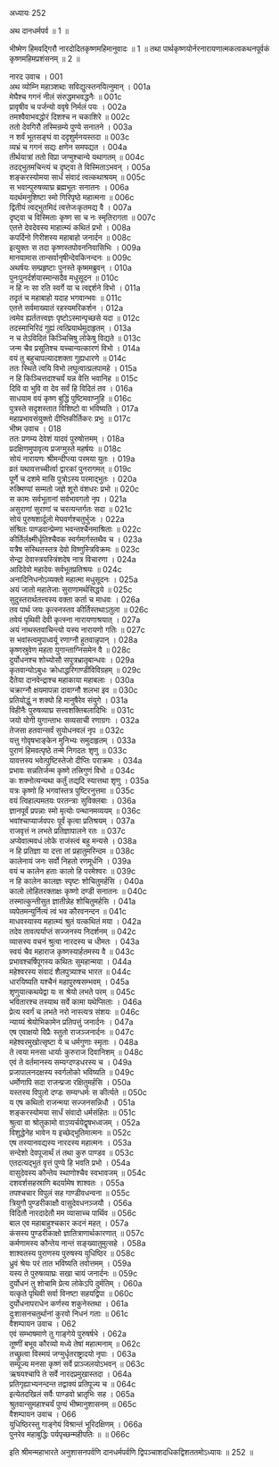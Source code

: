 अध्यायः 252

अथ दानधर्मपर्व ॥ 1 ॥

भीष्मेण हिमवद्गिरौ नारदोदितकृष्णमहिमानुवादः ॥ 1 ॥ तथा पार्थकृष्णयोर्नरनारायणात्मकत्वकथनपूर्वकं कृष्णमहिमप्रशंसनम् ॥ 2 ॥

नारद उवाच ।	001  
अथ व्योम्नि महाञ्शब्दः सविद्युत्स्तनयित्नुमान् ।	001a  
मेघैश्च गगनं नीलं संरुद्धमभवद्धनैः ॥	001c  
प्रावृषीव च पर्जन्यो ववृषे निर्मलं पयः ।	002a  
तमश्वैवाभवद्धोरं दिशश्च न चकाशिरे ॥	002c  
ततो देवगिरौ तस्मिन्रम्ये पुण्ये सनातने ।	003a  
न शर्वं भूतसङ्घं वा ददृशुर्मनयस्तदा ॥	003c  
व्यभ्रं च गगनं सद्यः क्षणेन समपद्यत ।	004a  
तीर्थयात्रां ततो विप्रा जग्मुश्चान्ये यथागतम् ॥	004c  
तदद्भुतमचिन्त्यं च दृष्ट्वा ते विस्मिताऽभवन् ।	005a  
शङ्करस्योमया सार्धं संवादं त्वत्कथाश्रयम् ॥	005c  
स भवान्पुरुषव्याघ्र ब्रह्मभूतः सनातनः ।	006a  
यदर्थमनुशिष्टा स्मो गिरिपृष्ठे महात्मना ॥	006c  
द्वितीयं त्वद्भुतमिदं त्वत्तेजःकृतमद्य वै ।	007a  
दृष्ट्वा च विस्मिताः कृष्ण सा च नः स्मृतिरागता ॥	007c  
एतत्ते देवदेवस्य माहात्म्यं कथितं प्रभो ।	008a  
कपर्दिनो गिरीशस्य महाबाहो जनार्दन ॥	008c  
इत्युक्तः स तदा कृष्णस्तपोवननिवासिभिः ।	009a  
मानयामास तान्सर्वानृषीन्देवकिनन्दनः ॥	009c  
अथर्षयः सम्प्रहृष्टाः पुनस्ते कृष्ममब्रुवन् ।	010a  
पुनःपुनर्दर्शयास्मान्सदैव मधुसूदन ॥	010c  
न हि नः सा रति स्वर्गे या च त्वद्दर्शने विभो ।	011a  
तदृतं च महाबाहो यदाह भगवान्भवः ॥	011c  
एतत्ते सर्वमाख्यातं रहस्यमरिकर्शन ।	012a  
त्वमेव ह्यर्ततत्त्वज्ञः पृष्टोऽस्मान्पृच्छसे यदा ॥	012c  
तदस्माभिरिदं गुह्यं त्वत्प्रियार्थमुदाहृतम् ।	013a  
न च तेऽविदितं किञ्चित्त्रिषु लोकेषु विद्यते ॥	013c  
जन्म चैव प्रसूतिश्च यच्चान्यत्कारणं विभो ।	014a  
वयं तु बहुचापल्यादशक्ता गुह्यधारणे ॥	014c  
ततः स्थिते त्वयि विभो लघुत्वात्प्रलपामहे ।	015a  
न हि किञ्चित्तदाश्चर्यं यन्न वेत्ति भवानिह ॥	015c  
दिवि वा भुवि वा देव सर्वं हि विदितं तव ।	016a  
साधयाम वयं कृष्ण बुद्धिं पुष्टिमवाप्नुहि ॥	016c  
पुत्रस्ते सदृशस्तात विशिष्टो वा भविष्यति ।	017a  
महाप्रभावसंयुक्तो दीप्तिकीर्तिकरः प्रभुः ॥	017c  
भीष्म उवाच ।	018  
ततः प्रणम्य देवेशं यादवं पुरुषोत्तमम् ।	018a  
प्रदक्षिणमुपावृत्य प्रजग्मुस्ते महर्षयः ॥	018c  
सोयं नारायणः श्रीमन्दीप्त्या परमया युतः ।	019a  
व्रतं यथावत्तच्चीर्त्वा द्वारकां पुनरागमत् ॥	019c  
पूर्णे च दशमे मासि पुत्रोऽस्य परमाद्भुतः ।	020a  
रुक्मिण्यां सम्मतो जज्ञे शूरो वंशधरः प्रभो ॥	020c  
स कामः सर्वभूतानां सर्वभावगतो नृप ।	021a  
असुराणां सुराणां च चरत्यन्तर्गतः सदा ॥	021c  
सोयं पुरुषशार्दूलो मेघवर्णश्चतुर्भुजः ।	022a  
संश्रितः पाण्डवान्प्रेम्णा भवन्तश्चैनमाश्रिताः ॥	022c  
कीर्तिर्लक्ष्मीर्धृतिश्चैवक स्वर्गमार्गस्तथैव च ।	023a  
यत्रैष संस्थितस्तत्र देवो विष्णुस्त्रिविक्रमः ॥	023c  
सेन्द्रा देवास्त्रयस्त्रिंशदेष नात्र विचारणा ।	024a  
आदिदेवो महादेवः सर्वभूतप्रतिश्रयः ॥	024c  
अनादिनिधनोऽव्यक्तो महात्मा मधुसूदनः ।	025a  
अयं जातो महातेजाः सुराणामर्थसिद्धये ॥	025c  
सुदुस्तरार्थतत्त्वस्य वक्ता कर्ता च माधवः ।	026a  
तव पार्थ जयः कृत्स्नस्तव कीर्तिस्तथाऽतुला ॥	026c  
तवेयं पृथिवी देवी कृत्स्ना नारायणाश्रयात् ।	027a  
अयं नाथस्तवाचिन्त्यो यस्य नारायणो गतिः ॥	027c  
स भवांस्त्वमुपाध्वर्यू रणाग्नौ हुतवान्नृपान् ।	028a  
कृष्णस्रुवेण महता युगान्ताग्निसमेन वै ॥	028c  
दुर्योधनश्च शोच्योसौ सपुत्रभ्रातृबान्धवः ।	029a  
कृतवान्योऽबुधः क्रोधाद्धरिगाण्डीविविग्रहम् ॥	029c  
दैतेया दानवेन्द्राश्च महाकाया महाबलाः ।	030a  
चक्राग्नौ क्षयमापन्ना दावाग्नौ शलभा इव ॥	030c  
प्रतियोद्धुं न शक्यो हि मानुषैरेव संयुगे ।	031a  
विहीनैः पुरुषव्याघ्र सत्त्वशक्तिबलादिभिः ॥	031c  
जयो योगी युगान्ताभः सव्यसाची रणाग्रगः ।	032a  
तेजसा हतवान्सर्वं सुयोधनवलं नृप ॥	032c  
यत्तु गोवृषभाङ्केन मुनिभ्यः समुदाहृतम् ।	033a  
पुराणं हिमवत्पृष्ठे तन्मे निगदतः शृणु ॥	033c  
यावत्तस्य भवेत्पुष्टिस्तेजो दीप्तिः पराक्रमः ।	034a  
प्रभावः सन्नतिर्जन्म कृष्णे तत्त्रिगुणं विभो ॥	034c  
कः शक्नोत्यन्यथा कर्तुं तद्यदि स्यात्तथा शृणु ।	035a  
यत्रः कृष्णो हि भगवांस्तत्र पुष्टिरनुत्तमा ॥	035c  
वयं त्विहाल्पमतयः परतन्त्राः सुविक्लबाः ।	036a  
ज्ञानपूर्वं प्रपन्नाः स्मो मृत्योः पन्थानमव्ययम् ॥	036c  
भवांश्चाप्यार्जवपरः पूर्वं कृत्वा प्रतिश्रयम् ।	037a  
राजवृत्तं न लभते प्रतिज्ञापालने रतः ॥	037c  
अप्येवात्मवधं लोके राजंस्त्वं बहु मन्यसे ।	038a  
न हि प्रतिज्ञा या दत्ता तां प्रहातुमरिन्दम ॥	038c  
कालेनायं जनः सर्वो निहतो रणमूर्धनि ।	039a  
वयं च कालेन हताः कालो हि परमेश्वरः ॥	039c  
न हि कालेन कालज्ञः स्पृष्टः शोचितुमर्हसि ।	040a  
कालो लोहितरक्ताक्षः कृष्णो दण्डी सनातनः ॥	040c  
तस्मात्कुन्तीसुत ज्ञातीन्नेह शोचितुमर्हसि ।	041a  
व्यपेतमन्युर्नित्यं त्वं भव कौरवनन्दन ॥	041c  
माधवस्यास्य महात्म्यं श्रुतं यत्कथितं मया ।	042a  
तदेव तावत्पर्याप्तं सज्जनस्य निदर्शनम् ॥	042c  
व्यासस्य वचनं श्रुत्वा नारदस्य च धीमतः ।	043a  
स्वयं चैव महाराज कृष्णस्यार्हतमस्य वै ॥	043c  
प्रभावश्चर्षिपूगस्य कथितः सुमहान्मया ।	044a  
महेश्वरस्य संवादं शैलपुत्र्याश्च भारत ॥	044c  
धारयिष्यति यश्चैनं महापुरुषसम्भवम् ।	045a  
शृणुयात्कथयेद्वा यः स श्रेयो लभते परम् ॥	045c  
भवितारश्च तस्याथ सर्वे कामा यथेप्सिताः ।	046a  
प्रेत्य स्वर्गं च लभते नरो नास्त्यत्र संशयः ॥	046c  
न्याय्यं श्रेयोभिकामेन प्रतिपत्तुं जनार्दनः ।	047a  
एष एवाक्षयो विप्रैः स्तुतो राजञ्जनार्दनः ॥	047c  
महेश्वरमुखोत्सृष्टा ये च धर्मगुणाः स्मृताः ।	048a  
ते त्वया मनसा धार्याः कुरुराज दिवानिशम् ॥	048c  
एवं ते वर्तमानस्य सम्यग्दण्डधरस्य च ।	049a  
प्रजापालनदक्षस्य स्वर्गलोको भविष्यति ॥	049c  
धर्मोणापि सदा राजन्प्रजा रक्षितुमर्हसि ।	050a  
यस्तस्य विपुलो दण्डः सम्यग्धर्मः स कीर्त्यते ॥	050c  
य एष कथितो राजन्मया सज्जनसन्निधौ ।	051a  
शङ्करस्योमया सार्धं संवादो धर्मसंहितः ॥	051c  
श्रुत्वा वा श्रोतुकामो वाऽप्यर्चयेद्वृषभध्वजम् ।	052a  
विशुद्धेनेह भावेन य इच्छेद्भूतिमात्मनः ॥	052c  
एष तस्यानवद्यस्य नारदस्य महात्मनः ।	053a  
सन्देशो देवपूजार्थं तं तथा कुरु पाण्डव ॥	053c  
एतदत्यद्भुतं वृत्तं पुण्ये हि भवति प्रभो ।	054a  
वासुदेवस्य कौन्तेय स्थाणोश्चैव स्वभावजम् ॥	054c  
दशवर्शसहस्राणि बदर्यामेष शाश्वतः ।	055a  
तपश्चचार विपुलं सह गाण्डीवधन्वना ॥	055c  
त्रियुगौ पुण्डरीकाक्षौ वासुदेवधनञ्जयौ ।	056a  
विदितौ नारदादेतौ मम व्यासाच्च पार्थिव ॥	056c  
बाल एव महाबाहुश्चकार कदनं महत् ।	057a  
कंसस्य पुण्डरीकाक्षो ज्ञातित्राणार्थकारणात् ॥	057c  
कर्मणामस्य कौन्तेय नान्तं सङ्ख्यातुमुत्सहे ।	058a  
शाश्वतस्य पुराणस्य पुरुषस्य युधिष्ठिर ॥	058c  
ध्रुवं श्रेयः परं तात भविष्यति तवोत्तमम् ।	059a  
यस्य ते पुरुषव्याघ्रः सखा चायं जनार्दनः ॥	059c  
दुर्योधनं तु शोचामि प्रेत्य लोकेऽपि दुर्मतिम् ।	060a  
यत्कृते पृथिवी सर्वा विनष्टा सहयद्विपा ॥	060c  
दुर्योधनापराधेन कर्णस्य शकुनेस्तथा ।	061a  
दुःशासनचतुर्थानां कुरवो निधनं गताः ॥	061c  
वैशम्पायन उवाच ।	062  
एवं सम्भाषमाणे तु गाङ्गेये पुरुषर्षभे ।	062a  
तूष्णीं बभूव कौरव्यो मध्ये तेषां महात्मनाम् ॥	062c  
तच्छ्रुत्वा विस्मयं जग्मुर्धृतराष्ट्रादयो नृपाः ।	063a  
सम्पूज्य मनसा कृष्णं सर्वे प्राञ्जलयोऽभवन् ॥	063c  
ऋषयश्चापि ते सर्वे नारदप्रमुखास्तदा ।	064a  
प्रतिगृह्याभ्यनन्दन्त तद्वाक्यं प्रतिपूज्य च ॥	064c  
इत्येतदखिलं सर्वैः पाण्डवो भ्रातृभिः सह ।	065a  
श्रुतवान्सुमहाश्चर्यं पुण्यं भीष्मानुशासनम् ॥	065c  
वैशम्पायन उवाच ।	066  
युधिष्ठिरस्तु गाङ्गेयं विश्रान्तं भूरिदक्षिणम् ।	066a  
पुनरेव महाबुद्धिः पर्यपृच्छन्महीपतिः ॥ ॥	066c  

इति श्रीमन्महाभारते अनुशासनपर्वणि दानधर्मपर्वणि द्विपञ्चाशदधिकद्विशततमोऽध्यायः ॥ 252 ॥
